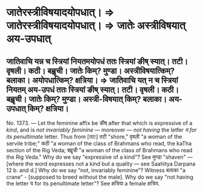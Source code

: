 # जातेरस्त्रीविषयादयोपधात्। => जातेरस्त्रीविषयादयोपधात्। => जातेः अस्त्रीविषयात् अय-उपधात्

## जातिवाचि यन्न च स्त्रियां नियतमयोपधं ततः स्त्रियां ङीष् स्यात्। तटी। वृषली। कठी। बह्वृची। जातेः किम्? मुण्डा। अस्त्रीविषयात्किम्? बलाका। अयोपधात्किम्? क्षत्रिया। => जातिवाचि यत् न च स्त्रियां नियतम् अय-उपधं ततः स्त्रियां ङीष् स्यात्। तटी। वृषली। कठी। बह्वृची। जातेः किम्? मुण्डा। अस्त्री-विषयात् किम्? बलाका। अय-उपधात् किम्? क्षत्रिया।

No. 1373. — Let the feminine affix be ङीष् after that which is expressive of a _kind_, and is _not invariably feminine_ — moreover — _not having_ the letfer _य_ _for its penultimate_ letter. Thus from \[तटः\] तटी "shore," वृषली "a woman of the servile tribe;" कठी "a woman of the class of Brahmans who read, the kaTha section of the Rig Veda; बह्वृची "a woman of the class of Brahmans who read the Rig Veda." Why do we say "expressive of a kind"? See मुण्डा "shaven" — \[where the word expresses not a kind but a quality — see Saahitya Darpana 12 b. and d.\] Why do we say “not, invariably feminine”? Witness बलाका "a crane" - \[supposed to breed without the male\]. Why do we say "not having the letter य for its penultimate letter"? See क्षत्रिया a female क्षत्रिय.